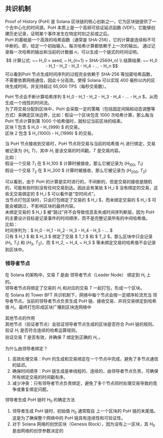 ## 共识机制
Proof of History (PoH) 是 Solana 区块链的核心创新之一，它为区块链提供了一个去中心化的时间源。PoH 本质上是一个高频可验证延迟函数 (VDF)，它能够创建历史记录，证明某个事件发生在特定时刻之前或之后。  
PoH 的基础是一个高效的哈希函数（通常是 SHA-256），它的计算是连续和不可中断的。即，给定一个初始输入，每次哈希计算都依赖于上一次的输出。 
通过记录每一次哈希的输出和当前的计数器 $n$，可以生成一个链式的时间证明。 
$$
计算公式: ~~ H_0 = seed, ~ H_{n+1} = SHA-256(H_n) \\
结算结果: ~~ H_0 - H_1 - H_2 - H_3 - H_4 - ... - H_n
$$
可以看到PoH 节点生成时间序列的过程完全依赖于 SHA-256 等加密哈希函数，不需要依靠网络通信，因此十分高效。使得 Solana 可以实现 400 毫秒以内的区块生成时间，并支持超过 65,000 TPS（每秒交易数）。  

PoH 节点会不断计算哈希序列 $ H_0 - H_1 - H_2 - H_3 - H_4 - ... - H_n $，从而生成一个线性的时间流。  
为了将交易分配到区块中，PoH 会采取一定的策略（包括固定间隔和动态调整等方式）来确定区块边界，比如：假设一个区块包含 1000 次哈希计算，那么每当 PoH 节点计算到第 1000 个哈希值时，就标记当前区块的结束。  
区块 1 包含 $ H_0 - H_{999} $ 的交易。  
区块 2 包含 $ H_{1000} - H_{1999} $ 的交易。

当 PoH 节点接收到交易时，PoH 节点将交易与当前的哈希值 $H_i$ 进行绑定，交易被记录为 $(H_i, ~T)$，其中 $H_i$ 是该交易的时间戳，$T$ 是交易内容。  
比如：  
假设一个交易 $T_1$ 在 $ H_100 $ 计算时被接收，那么它被记录为 $(H_{100}, ~T_1)$   
假设一个交易 $T_2$ 在 $ H_200 $ 计算时被接收，那么它被记录为 $(H_{200}, ~T_2)$  

可以看到，由于 PoH 的计算是实时进行的，不间断的，但是交易的接收是随机的，可能有些时刻没有任何交易到达。因此会有某些 $ H_i $ 没有绑定的交易，这些无交易绑定的 $ H_i $ 可以看作是“空时间点”。  
当节点打包区块时，只会打包绑定了交易的 $ H_i $，而未绑定交易的 $ H_i $ 可能会被跳过，不影响区块的最终内容。  
未绑定交易的 $ H_i $ 被“跳过”并不会导致信息丢失或时间序列断层，因为 PoH 的主要设计目标是记录事件的时间顺序，而不是完整记录所有的中间哈希值。  
比如：  
时间序列为：$ H_0 - H_1 - H_2 - H_3 - H_4 - H_5 - ... $  
只有 $ H_1 $ 和 $ H_3 $ 绑定了交易 $ T_1 $ 和 $ T_2 $，那么区块中只会记录 $(H_{1}, ~T_1)$ 和 $(H_{3}, ~T_2)$，而 $ H_2, ~ H_4, ~ H_5 $ 等未绑定交易的哈希值不会记录到区块中。  

### 领导者节点
在 Solana 的架构中，交易 $T$ 是由 领导者节点（Leader Node） 绑定到 $H_i$ 上的。  
领导者节点将绑定了交易的 $H_i$ 和对应的交易 $T$ 一起打包，形成一个区块。  
在 Solana 的 Tower BFT 共识机制下，网络中每个节点会按一定顺序轮流充当 领导者节点。当前的领导者节点负责生成 PoH 链、接收交易、并将交易绑定到哈希值 $H_i$，最终打包形成区块广播到区块连网络中  

其他节点的作用  
其他节点（验证者节点）会验证领导者节点生成的区块是否符合 PoH 链的规则。  
验证 $H_i$ 是否符合连续的哈希运算规则。  
验证交易 $T$ 是否有效，并确保 $T$ 绑定到正确的 $H_i$ 。

为什么由领导者绑定？  
1. 高效处理交易：PoH 的生成和交易绑定在一个节点中完成，避免了多节点通信的延迟。  
2. 确保时间顺序：PoH 链生成是单线程的、连续的，由领导者节点负责，可确保所有绑定交易的时间戳有序。  
3. 减少冲突：只有领导者节点负责绑定，避免了多个节点同时处理交易导致的竞争或重复绑定问题。

领导者生成 PoH 链时 $H_0$ 的确定方法  
1. 领导者生成 PoH 链时，初始值 $H_0$ 通常取自 上一个区块的 PoH 链的末尾值。这是为了确保整个网络中的 PoH 链具有连续性和可验证性。
2. 对于 Solana 网络的创世区块（Genesis Block），因为没有上一区块，其 $H_0$ 是由网络的创世参数决定的